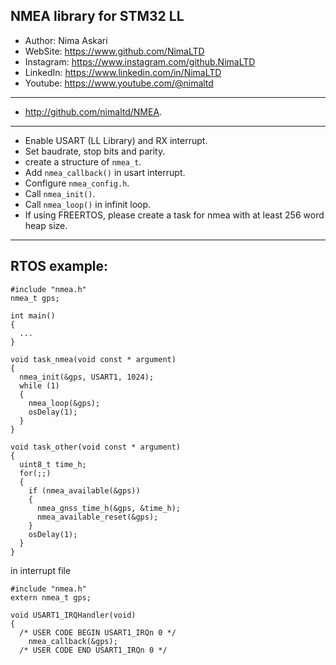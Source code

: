 ## NMEA library for STM32 LL
*	Author:     Nima Askari
*	WebSite:    https://www.github.com/NimaLTD
*	Instagram:  https://www.instagram.com/github.NimaLTD
*	LinkedIn:   https://www.linkedin.com/in/NimaLTD
*	Youtube:    https://www.youtube.com/@nimaltd
--------------------------------------------------------------------------------
* http://github.com/nimaltd/NMEA.
-----------------------------------------------------------   
* Enable USART (LL Library) and RX interrupt.
* Set baudrate, stop bits and parity.
* create a structure of `nmea_t`.
* Add `nmea_callback()` in usart interrupt.
* Configure `nmea_config.h`.
* Call `nmea_init()`.
* Call `nmea_loop()` in infinit loop.
* If using FREERTOS, please create a task for nmea with at least 256 word heap size. 
--------------------------------------------------------------------------------
## RTOS example:
```
#include "nmea.h"
nmea_t gps;

int main()
{
  ...  
}

void task_nmea(void const * argument)
{
  nmea_init(&gps, USART1, 1024);
  while (1)
  {
    nmea_loop(&gps);
    osDelay(1);
  }
}

void task_other(void const * argument)
{
  uint8_t time_h; 
  for(;;)
  {
    if (nmea_available(&gps))
    {
      nmea_gnss_time_h(&gps, &time_h);
      nmea_available_reset(&gps);
    }
    osDelay(1);
  }
}
```
in interrupt file

```
#include "nmea.h"
extern nmea_t gps;

void USART1_IRQHandler(void)
{
  /* USER CODE BEGIN USART1_IRQn 0 */
	nmea_callback(&gps);
  /* USER CODE END USART1_IRQn 0 */



